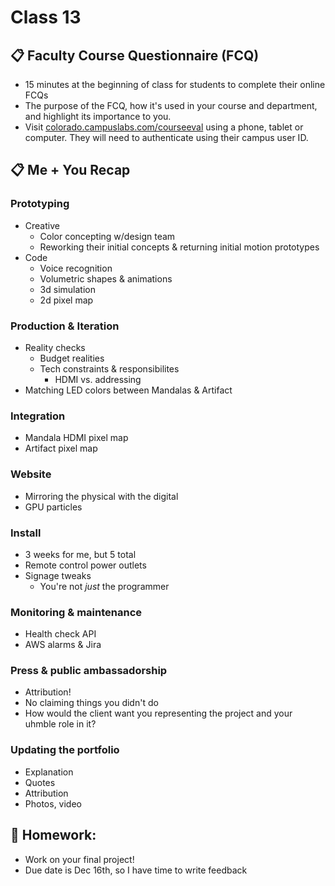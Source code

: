# Class 13

## 📋 Faculty Course Questionnaire (FCQ)

* 15 minutes at the beginning of class for students to complete their online FCQs
* The purpose of the FCQ, how it's used in your course and department, and highlight its importance to you.
* Visit [colorado.campuslabs.com/courseeval](https://colorado.campuslabs.com/courseeval) using a phone, tablet or computer. They will need to authenticate using their campus user ID.

## 📋 Me + You Recap

### Prototyping

* Creative
  * Color concepting w/design team
  * Reworking their initial concepts & returning initial motion prototypes
* Code
  * Voice recognition
  * Volumetric shapes & animations
  * 3d simulation
  * 2d pixel map

### Production & Iteration

* Reality checks
  * Budget realities
  * Tech constraints & responsibilites
    * HDMI vs. addressing
* Matching LED colors between Mandalas & Artifact

### Integration

* Mandala HDMI pixel map
* Artifact pixel map

### Website

* Mirroring the physical with the digital
* GPU particles

### Install

* 3 weeks for me, but 5 total
* Remote control power outlets
* Signage tweaks
  * You're not *just* the programmer

### Monitoring & maintenance

* Health check API
* AWS alarms & Jira

### Press & public ambassadorship

* Attribution!
* No claiming things you didn't do
* How would the client want you representing the project and your uhmble role in it?

### Updating the portfolio

* Explanation
* Quotes
* Attribution
* Photos, video

## 📝 Homework:

* Work on your final project!
* Due date is Dec 16th, so I have time to write feedback

